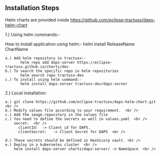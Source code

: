 ## Installation Steps

Helm charts are provided inside https://github.com/eclipse-tractusx/daps-helm-chart

1.) Using helm commands:- <br />

How to install application using helm:-
    helm install ReleaseName ChartName
    
    a.) Add helm repository in tractusx:-
           helm repo add daps-server https://eclipse-tractusx.github.io/charts/dev
    b.) To search the specific repo in helm repositories 
           helm search repo tractusx-dev
    c.) To install using helm command:-   
           helm install daps-server tractusx-dev/daps-server


2.) Local installation:

    a.) git clone https://github.com/eclipse-tractusx/daps-helm-chart.git <br />
    b.) Modify values file according to your requirement.  <br />
    c.) Add the image.repository in the values file
    c.) You need to define the secrets as well in values.yaml  <br />
        secret:  <br />
          clientId:  -> Client id for DAPS.   
          clientSecret:   -> Client Secret for DAPS  <br />

    d.) These secrets should be defined in Hashicorp vault. <br />
    e.) Deploy in a kubernetes cluster  <br />
        helm install daps-server charts/daps-server/ -n NameSpace  <br />